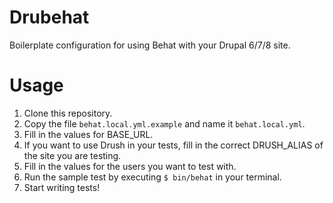 Drubehat
========
Boilerplate configuration for using Behat with your Drupal 6/7/8 site.

Usage
========
1. Clone this repository.
2. Copy the file `behat.local.yml.example` and name it `behat.local.yml`.
3. Fill in the values for BASE_URL.
4. If you want to use Drush in your tests, fill in the correct DRUSH_ALIAS of the site you are testing.
5. Fill in the values for the users you want to test with.
6. Run the sample test by executing `$ bin/behat` in your terminal.
7. Start writing tests!